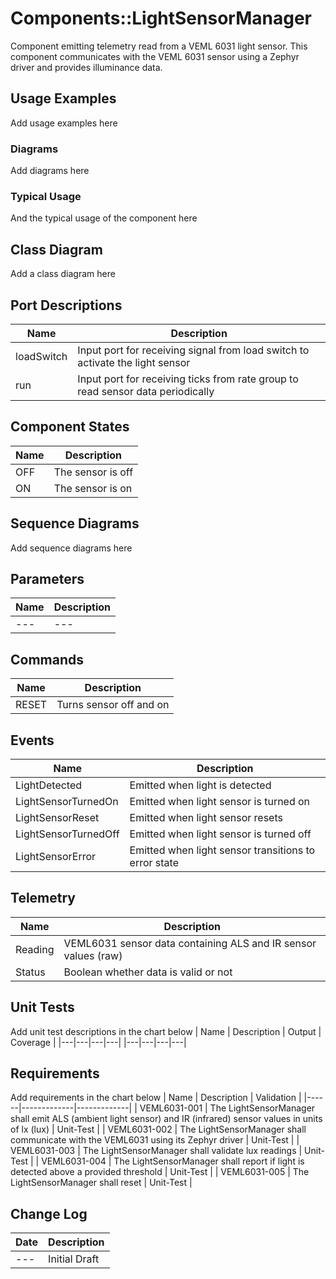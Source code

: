 # Components::LightSensorManager

Component emitting telemetry read from a VEML 6031 light sensor. This component communicates with the VEML 6031 sensor using a Zephyr driver and provides illuminance data. 

## Usage Examples
Add usage examples here

### Diagrams
Add diagrams here

### Typical Usage
And the typical usage of the component here

## Class Diagram
Add a class diagram here

## Port Descriptions
| Name       | Description                                                                     |
|------------|---------------------------------------------------------------------------------|
| loadSwitch | Input port for receiving signal from load switch to activate the light sensor   |
| run        | Input port for receiving ticks from rate group to read sensor data periodically |

## Component States
| Name | Description       |
|------|-------------------|
| OFF  | The sensor is off |
| ON   | The sensor is on  |

## Sequence Diagrams
Add sequence diagrams here

## Parameters
| Name | Description |
|---|---|
|---|---|

## Commands
| Name  | Description             |
|-------|-------------------------|
| RESET | Turns sensor off and on |

## Events
| Name                 | Description                                          |
|----------------------|------------------------------------------------------|
| LightDetected        | Emitted when light is detected                       |
| LightSensorTurnedOn  | Emitted when light sensor is turned on               |
| LightSensorReset     | Emitted when light sensor resets                     |
| LightSensorTurnedOff | Emitted when light sensor is turned off              |
| LightSensorError     | Emitted when light sensor transitions to error state |

## Telemetry
| Name    | Description                                                    |
|---------|----------------------------------------------------------------|
| Reading | VEML6031 sensor data containing ALS and IR sensor values (raw) |
| Status  | Boolean whether data is valid or not                           |

## Unit Tests
Add unit test descriptions in the chart below
| Name | Description | Output | Coverage |
|---|---|---|---|
|---|---|---|---|

## Requirements
Add requirements in the chart below
| Name | Description | Validation |
|------|-------------|-------------|
| VEML6031-001 | The LightSensorManager shall emit ALS (ambient light sensor) and IR (infrared) sensor values in units of lx (lux) | Unit-Test |
| VEML6031-002 | The LightSensorManager shall communicate with the VEML6031 using its Zephyr driver | Unit-Test |
| VEML6031-003 | The LightSensorManager shall validate lux readings | Unit-Test |
| VEML6031-004 | The LightSensorManager shall report if light is detected above a provided threshold | Unit-Test |
| VEML6031-005 | The LightSensorManager shall reset | Unit-Test |

## Change Log
| Date | Description |
|---|---|
|---| Initial Draft |